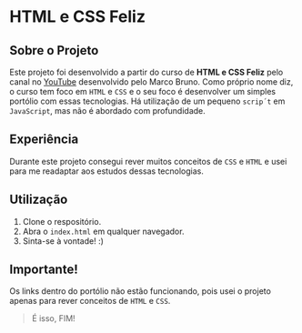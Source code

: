 # HTML e CSS Feliz
## Sobre o Projeto
Este projeto foi desenvolvido a partir do curso de  **HTML e CSS Feliz** pelo canal no [YouTube](https://www.youtube.com/@MarcoBrunoDev) desenvolvido pelo Marco Bruno. Como próprio nome diz, o curso tem foco em `HTML` e `CSS` e o seu foco é desenvolver um simples portólio com essas tecnologias. Há utilização de um pequeno `scrip´t` em `JavaScript`, mas não é abordado com profundidade.
## Experiência
Durante este projeto consegui rever muitos conceitos de `CSS` e `HTML` e usei para me readaptar aos estudos dessas tecnologias.
## Utilização
1. Clone o respositório.
2. Abra o `index.html` em qualquer navegador.
3. Sinta-se à vontade! :)
## Importante!
Os links dentro do portólio não estão funcionando, pois usei o projeto apenas para rever conceitos de `HTML` e `CSS`.
> É isso, FIM!
